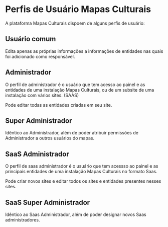 # Perfis de Usuário Mapas Culturais

A plataforma Mapas Culturais dispoem de alguns perfis de usuário:

## Usuário comum
Edita apenas as próprias informações a informações de entidades nas quais foi adicionado como responsável.

## Administrador
O perfil de administrador é o usuário que tem acesso ao painel e as entidades de uma instalação Mapas Culturais, ou de 
um subsite de uma instalação com vários sites. (SAAS)

Pode editar todas as entidades criadas em seu site.

## Super Administrador
Idêntico ao Administrador, além de poder atribuir permissões de Administrador a outros usuários do mapas.

## SaaS Administrador
O perfil de saas administrador é o usuário que tem acessso ao painel e as principais entidades de uma instalação Mapas Culturais no formato Saas.

Pode criar novos sites e editar todos os sites e entidades presentes nesses sites.

## SaaS Super Administrador
Idêntico ao Saas Administrador, além de poder designar novos Saas administradores.
